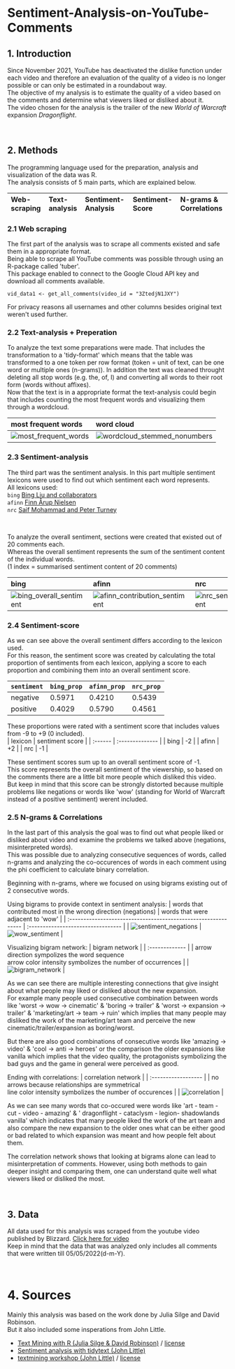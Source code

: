 # Sentiment-Analysis-on-YouTube-Comments


## 1. Introduction 

Since November 2021, YouTube has deactivated the dislike function under each video and therefore an evaluation of the quality of a video is no longer possible or can only be estimated in a roundabout way. <br />
The objective of my analysis is to estimate the quality of a video based on the comments and determine what viewers liked or disliked about it. <br />
The video chosen for the analysis is the trailer of the new *World of Warcraft* expansion *Dragonflight*. <br />


<p>&nbsp;</p>


## 2. Methods

The programming language used for the preparation, analysis and visualization of the data was R. <br />
The analysis consists of 5 main parts, which are explained below.

| Web-scraping | Text-analysis | Sentiment-Analysis | Sentiment-Score | N-grams & Correlations |
| :----------- | :------------ | :----------------- | :-------------- | :--------------------- |

### 2.1 Web scraping
The first part of the analysis was to scrape all comments existed and safe them in a appropriate format. <br />
Being able to scrape all YouTube comments was possible through using an R-package called 'tuber'. <br />
This package enabled to connect to the Google Cloud API key and download all comments available.
```
vid_data1 <- get_all_comments(video_id = "3ZtedjN1JXY")
```
For privacy reasons all usernames and other columns besides original text weren't used further.

### 2.2 Text-analysis + Preperation
To analyze the text some preparations were made. That includes the transformation to a 'tidy-format' which means that the table was transformed to a one token per row format (token = unit of text, can be one word or multiple ones (n-grams)). In addition the text was cleaned throught deleting all stop words (e.g. the, of, I) and converting all words to their root form (words without affixes). <br />
Now that the text is in a appropriate format the text-analysis could begin that includes counting the most frequent words and visualizing them through a wordcloud.


| most frequent words | word cloud | 
| :------------------ | :--------- | 
| ![most_frequent_words](https://user-images.githubusercontent.com/104349890/168629988-0241a141-072c-4ec1-875a-c423d4fa3da6.png)| ![wordcloud_stemmed_nonumbers](https://user-images.githubusercontent.com/104349890/168629700-83ac6719-be86-4093-9ba0-6e184e4615e5.png) |

### 2.3 Sentiment-analysis
The third part was the sentiment analysis. In this part multiple sentiment lexicons were used to find out which sentiment each word represents. <br />
All lexicons used:  <br />
`bing` [Bing Liu and collaborators](https://www.cs.uic.edu/~liub/FBS/sentiment-analysis.html) <br />
`afinn` [Finn Årup Nielsen](http://www2.imm.dtu.dk/pubdb/pubs/6010-full.html) <br />
`nrc` [Saif Mohammad and Peter Turney](http://saifmohammad.com/WebPages/NRC-Emotion-Lexicon.htm) <br />
<p>&nbsp;</p>
To analyze the overall sentiment, sections were created that existed out of 20 comments each. <br />
Whereas the overall sentiment represents the sum of the sentiment content of the individual words. <br />
(1 index = summarised sentiment content of 20 comments) <br />

| bing | afinn | nrc |
| :--- | :---- | :-- |
|![bing_overall_sentiment](https://user-images.githubusercontent.com/104349890/168635643-08b32d9b-93d9-45f6-9003-5a671e363065.png)|![afinn_contribution_sentiment](https://user-images.githubusercontent.com/104349890/168635721-aa867605-2ab9-4745-89f5-8f68f439d2af.png)|![nrc_sentiment](https://user-images.githubusercontent.com/104349890/168635740-dcc94227-b20e-4f1e-9f1f-a61d32461b7e.png)|

### 2.4 Sentiment-score
As we can see above the overall sentiment differs according to the lexicon used. <br />
For this reason, the sentiment score was created by calculating the total proportion of sentiments from each lexicon, applying a score to each proportion and combining them into an overall sentiment score. <br />

| `sentiment` | `bing_prop` | `afinn_prop` | `nrc_prop` | 
| :---------- | :---------- | :----------- | :--------- |
| negative    | 0.5971      | 0.4210       | 0.5439     | 
| positive    | 0.4029      | 0.5790       | 0.4561     |

These proportions were rated with a sentiment score that includes values from -9 to +9 (0 included). <br />
| lexicon | sentiment score |
| :------ | :-------------- |
| bing    | -2              |
| afinn   | +2              |
| nrc     | -1              |

These sentiment scores sum up to an overall sentiment score of -1. <br />
This score represents the overall sentiment of the viewership, so based on the comments there are a little bit more people which disliked this video. <br />
But keep in mind that this score can be strongly distorted because multiple problems like negations or words like 'wow' (standing for World of Warcraft instead of a positive sentiment) werent included.


### 2.5 N-grams & Correlations
In the last part of this analysis the goal was to find out what people liked or disliked about video and examine the problems we talked above (negations, misinterpreted words). <br />
This was possible due to analyzing consecutive sequences of words, called n-grams and analyzing the co-occurences of words in each comment using the phi coefficient to calculate binary correlation. <br />

Beginning with n-grams, where we focused on using bigrams existing out of 2 consecutive words. <br /> 

Using bigrams to provide context in sentiment analysis:
| words that contributed most in the wrong direction (negations) | words that were adjacent to 'wow'  |
| :------------------------------------------------------------- | :--------------------------------- |
| ![sentiment_negations](https://user-images.githubusercontent.com/104349890/168787598-f6da280a-39a4-4f70-9d45-4bf0c7c3f429.png) | ![wow_sentiment](https://user-images.githubusercontent.com/104349890/168786238-900a979e-db41-400d-a013-7827de52e1d7.png) |

Visualizing bigram network: 
| bigram network |
| :------------- |
| arrow direction sympolizes the word sequence <br /> arrow color intensity symbolizes the number of occurrences |
| ![bigram_network](https://user-images.githubusercontent.com/104349890/168792243-e648be3b-a6c2-40d9-8c37-c6d99afa728c.png) |

As we can see there are multiple interesting connections that give insight about what people may liked or disliked about the new expansion. <br /> 
For example many people used consecutive combination between words like 'worst -> wow -> cinematic' & 'boring -> trailer' & 'worst -> expansion -> trailer' & 'marketing/art -> team -> ruin' which implies that many people may disliked the work of the marketing/art team and perceive the new cinematic/trailer/expansion as boring/worst. <br />

But there are also good combinations of consecutive words like 'amazing -> video' & 'cool -> anti -> heroes' or the comparison the older expansions like vanilla which implies that the video quality, the protagonists symbolizing the bad guys and the game in general were perceived as good. <br />

Ending with correlations:
| correlation network |
| :------------------ |
| no arrows because relationships are symmetrical <br /> line color intensity symbolizes the number of occurences |
| ![correlation](https://user-images.githubusercontent.com/104349890/168800581-969cb1b6-31d9-4580-a25f-28a87e717248.png) |

As we can see many words that co-occured were words like 'art - team - cut - video - amazing' & ' dragonflight - cataclysm - legion- shadowlands vanilla' which indicates that many people liked the work of the art team and also compare the new expansion to the older ones what can be either good or bad related to which expansion was meant and how people felt about them. <br />

The correlation network shows that looking at bigrams alone can lead to misinterpretation of comments. However, using both methods to gain deeper insight and comparing them, one can understand quite well what viewers liked or disliked the most.

<p>&nbsp;</p>


## 3. Data
All data used for this analysis was scraped from the youtube video published by Blizzard. [Click here for video](https://www.youtube.com/watch?v=3ZtedjN1JXY&t=47s) <br />
Keep in mind that the data that was analyzed only includes all comments that were written till 05/05/2022(d-m-Y). <br />


<p>&nbsp;</p>


# 4. Sources

Mainly this analysis was based on the work done by Julia Silge and David Robinson. <br />
But it also included some insperations from John Little.

- [Text Mining with R (Julia Silge & David Robinson)](https://www.tidytextmining.com/) / [license](https://creativecommons.org/licenses/by-nc-sa/3.0/us/)
- [Sentiment analysis with tidytext (John Little)](https://www.youtube.com/watch?v=P5ihIzoZivc&t=1613s) 
- [textmining workshop (John Little)](https://github.com/libjohn/workshop_textmining) / [license](https://github.com/libjohn/workshop_textmining/blob/main/license.txt)
